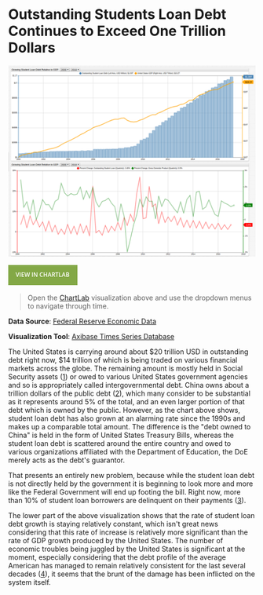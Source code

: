 Outstanding Students Loan Debt Continues to Exceed One Trillion Dollars
===

![](Images/sld2.png)

[![](Images/button.png)](https://apps.axibase.com/chartlab/e6cf48b9/2/#fullscreen)

> Open the [ChartLab](https://apps.axibase.com) visualization above and use the dropdown menus to navigate through time.

**Data Source**: [Federal Reserve Economic Data](https://fred.stlouisfed.org/series/FGCCSAQ027S)

**Visualization Tool**: [Axibase Times Series Database](https://axibase.com/products/axibase-time-series-database/)

The United States is carrying around about $20 trillion USD in outstanding debt right now, $14 trillion of which is being
traded on various financial markets across the globe. The remaining amount is mostly held in Social Security assets ([1](../../Analysis/The_New_Bubble/README.md)) 
or owed to various United States government agencies and so is appropriately called intergovernmental debt. China owns about a trillion 
dollars of the public debt ([2](../../Analysis/Treasuries_As_Assets/README.md)), which many consider to be substantial as it 
represents around 5% of the total, and an even larger portion of that debt which is owned by the public. However, as the chart above
shows, student loan debt has also grown at an alarming rate since the 1990s and makes up a comparable total amount. The difference
is the "debt owned to China" is held in the form of United States Treasury Bills, whereas the student loan debt is scattered
around the entire country and owed to various organizations affiliated with the Department of Education, the DoE merely acts as the
debt's guarantor. 

That presents an entirely new problem, because while the student loan debt is not directly held by the government it is
beginning to look more and more like the Federal Government will end up footing the bill. Right now, more than 10% of student
loan borrowers are delinquent on their payments ([3](https://ifap.ed.gov/perkinscdrguide/attachments/1415PerkinsCDR.pdf)).

The lower part of the above visualization shows that the rate of student loan debt growth is staying relatively constant,
which isn't great news considering that this rate of increase is relatively more significant than the rate of GDP growth 
produced by the United States. The number of economic troubles being juggled by the United States is significant at the moment,
especially considering that the debt profile of the average American has managed to remain relatively consistent for the last
several decades ([4](../../FED_FORDSR/README.md)), it seems that the brunt of the damage has been inflicted on the system itself.
